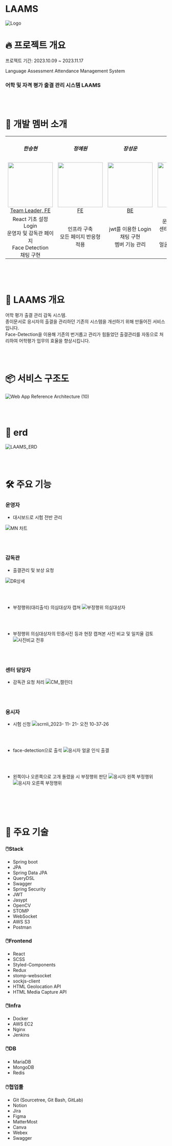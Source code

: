 # LAAMS
![Logo](https://github.com/Going9/LAAMS/assets/105552606/646666cf-7094-494b-8e1f-3b7d3b580b73)
# 🔥 프로젝트 개요

프로젝트 기간: 2023.10.09 ~ 2023.11.17 <br> 

Language Assessment Attendance Management System <br>
### 어학 및 자격 평가 출결 관리 시스템 LAAMS 

<br><br>

# 🙂 개발 멤버 소개

<table>
    <tr>
      <td align="center">
        <h5>한승현</h5>
      </td>
      <td align="center">
        <h5>정예원</h5>
      </td>
      <td align="center">
        <h5>장성운</h5>
      </td>
      <td align="center">
        <h5>공익규</h5>
      </td>
      <td align="center">
        <h5>김현지</h5>
      </td>
      <td align="center">
        <h5>박단비</h5>
      </td>
    </tr>
    <tr>
        <td height="140px" align="center"> <a href="https://github.com/SeungHyunH">
            <img src="https://avatars.githubusercontent.com/SeungHyunH" width="140px" /> <br>Team Leader, FE</a></td>
        <td height="140px" align="center"> <a href="https://github.com/yewon830">
            <img src="https://avatars.githubusercontent.com/yewon830" width="140px" /> <br>FE</a></td>
        <td height="140px" align="center"> <a href="https://github.com/seong-un">
            <img src="https://avatars.githubusercontent.com/seong-un" width="140px" /> <br>BE</a></td>
        <td height="140px" align="center"> <a href="https://github.com/Going9">
            <img src="https://avatars.githubusercontent.com/Going9" width="140px" /> <br>BE</a></td>
        <td height="140px" align="center"> <a href="https://github.com/hjhj-kk">
            <img src="https://avatars.githubusercontent.com/hjkasd" width="140px" /> <br>BE</a></td>
        <td height="140px" align="center"> <a href="https://github.com/pdanbi00">
            <img src="https://avatars.githubusercontent.com/pdanbi00" width="140px" /> <br>BE</a></td>        
    </tr>
    <tr>
      <td align="center" style="padding: 0px">
        React 기초 설정<br>Login<br>운영자 및 감독관 페이지<br>Face Detection<br>채팅 구현
      </td>
      <td align="center">
        인프라 구축<br>모든 페이지 반응형 적용
      </td>
      <td align="center">
        jwt를 이용한 Login<br>채팅 구현<br>멤버 기능 관리
      </td>
      <td align="center">
        운영자 기능 관리<br>센터 담당자 기능 관리<br>얼굴 인식 및 일치율 비교 기능
      </td>
      <td align="center">
        감독관 기능 관리<br>센터 담당자 기능 관리
      </td>
      <td align="center">
        공지사항 관리<br>대시보드 기능 관리
      </td>    
    </tr>
</table>

<br>
<br>
<br>

# 📜 LAAMS 개요

어학 평가 출결 관리 감독 시스템.<br>
종이문서로 응시자의 출결을 관리하던 기존의 시스템을 개선하기 위해 만들어진 서비스 입니다.<br>
Face-Detection을 이용해 기존의 번거롭고 관리가 힘들었던 출결관리를 자동으로 처리하여 어학평가 업무의 효율을 향상시킵니다.

<br>
<br>

# 📦 서비스 구조도

![Web App Reference Architecture (10)](https://github.com/Going9/LAAMS/assets/105552606/0df33900-cd8b-4b4a-a513-2eef2dc3482a)

<br>
<br>

# 🌊 erd

![LAAMS_ERD](https://github.com/Going9/LAAMS/assets/105552606/716bf142-b567-4236-9081-f6fed1c6203b)

<br>
<br>

# 🛠️ 주요 기능

### 운영자 
+ 대시보드로 시험 전반 관리

![MN 차트](https://github.com/Going9/LAAMS/assets/105552606/5ce86975-bf96-41a3-a9fe-3da1231f1851)

<br>
<br>

### 감독관
+ 출결관리 및 보상 요청

![DR상세](https://github.com/Going9/LAAMS/assets/105552606/4619be23-b89f-485f-93ba-4b49020d3056)

<br>
<br>

+ 부정행위(대리출석) 의심대상자 캡쳐
![부정행위 의심대상자](https://github.com/Going9/LAAMS/assets/105552606/5d2e88ae-a358-4f01-92b0-b9f08cc07f53)



<br>
<br>

+ 부정행위 의심대상자의 민증사진 등과 현장 캡쳐본 사진 비교 및 일치율 검토
![사진비교 전후](https://github.com/Going9/LAAMS/assets/105552606/9ed53e72-2423-461f-bc0e-ee38bfc34eaa)


<br>
<br>

### 센터 담당자 
+ 감독관 요청 처리
![CM_캘린더](https://github.com/Going9/LAAMS/assets/105552606/045a74a2-7fd6-41f0-b033-925a52dda0ea)

<br>
<br>

### 응시자
+ 시험 신청
![scrnli_2023- 11- 21- 오전 10-37-26](https://github.com/Going9/LAAMS/assets/105552606/4288e864-5baf-443a-a1fc-c6ccedc53d8d)

<br>
<br>

+ face-detection으로 출석
![응시자 얼굴 인식 출결](https://github.com/Going9/LAAMS/assets/105552606/4cfc01d2-ba2b-4788-8887-397ecb062ef4)

<br>
<br>

+ 왼쪽이나 오른쪽으로 고개 돌렸을 시 부정행위 판단
![응시자 왼쪽 부정행위](https://github.com/Going9/LAAMS/assets/105552606/8c258e51-1a63-4969-857b-f41f7b17c4e7)
![응시자 오른쪽 부정행위](https://github.com/Going9/LAAMS/assets/105552606/68b8880b-a6be-40f1-8029-637fec601eb4)

<br>
<br>


<br>
<br>

# 🔧 주요 기술

### 🖱️Stack

+ Spring boot
+ JPA
+ Spring Data JPA
+ QueryDSL
+ Swagger
+ Spring Security
+ JWT
+ Jasypt
+ OpenCV
+ STOMP
+ WebSocket
+ AWS S3
+ Postman

### 🖱️Frontend

+ React
+ SCSS
+ Styled-Components
+ Redux
+ stomp-websocket
+ sockjs-client
+ HTML Geolocation API
+ HTML Media Capture API

### 🖱️Infra

+ Docker
+ AWS EC2
+ Nginx
+ Jenkins

### 🖱️DB

+ MariaDB
+ MongoDB
+ Redis

### 🖱️협업툴

+ Git (Sourcetree, Git Bash, GitLab)
+ Notion
+ Jira
+ Figma
+ MatterMost
+ Canva
+ Webex
+ Swagger

<br>
<br>
